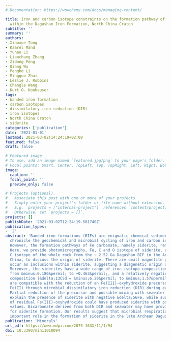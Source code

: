 ```yaml
---
# Documentation: https://wowchemy.com/docs/managing-content/

title: Iron and carbon isotope constraints on the formation pathway of iron-rich carbonates
  within the Dagushan Iron Formation, North China Craton
subtitle: ''
summary: ''
authors:
- Xiaoxue Tong
- Kaarel Mänd
- Yuhao Li
- Lianchang Zhang
- Zidong Peng
- Qiang Wu
- Pengbo Li
- Mingguo Zhai
- Leslie J. Robbins
- Changle Wang
- Kurt O. Konhauser
tags:
- banded iron formation
- carbon isotopes
- dissimilatory iron reduction (DIR)
- iron isotopes
- North China Craton
- siderite
categories: ['publication']
date: '2021-01-01'
lastmod: 2021-03-02T14:24:19+02:00
featured: false
draft: false

# Featured image
# To use, add an image named `featured.jpg/png` to your page's folder.
# Focal points: Smart, Center, TopLeft, Top, TopRight, Left, Right, BottomLeft, Bottom, BottomRight.
image:
  caption: ''
  focal_point: ''
  preview_only: false

# Projects (optional).
#   Associate this post with one or more of your projects.
#   Simply enter your project's folder or file name without extension.
#   E.g. `projects = ["internal-project"]` references `content/project/deep-learning/index.md`.
#   Otherwise, set `projects = []`.
projects: []
publishDate: '2021-03-02T12:24:19.581740Z'
publication_types:
- '2'
abstract: 'Banded iron formations (BIFs) are enigmatic chemical sedimentary rocks that
  chronicle the geochemical and microbial cycling of iron and carbon in the Precambrian.
  However, the formation pathways of Fe carbonate, namely siderite, remain disputed.
  Here, we provide photomicrographs, Fe, C and O isotope of siderite, and organic
  C isotope of the whole rock from the ~ 2.52 Ga Dagushan BIF in the Anshan area,
  China, to discuss the origin of siderite. There are small magnetite grains that
  occur as inclusions within siderite, suggesting a diagenetic origin of the siderite.
  Moreover, the siderites have a wide range of iron isotope compositions (&delta;56FeSd)
  from &minus;0.180&permil; to +0.463&permil;, and a relatively negative C isotope
  composition (&delta;13CSd = &minus;6.20&permil; to &minus;1.57&permil;). These results
  are compatible with the reduction of an Fe(III)-oxyhydroxide precursor to dissolved
  Fe(II) through microbial dissimilatory iron reduction (DIR) during early diagenesis.
  Partial reduction of the precursor and possible mixing with seawater Fe(II) could
  explain the presence of siderite with negative &delta;56Fe, while sustained reaction
  of residual Fe(III)-oxyhydroxide could have produced siderite with positive &delta;56Fe
  values. Bicarbonate derived from both DIR and seawater may have provided a C source
  for siderite formation. Our results suggest that microbial respiration played an
  important role in the formation of siderite in the late Archean Dagushan BIF.'
publication: 'Minerals'
url_pdf: https://www.mdpi.com/2075-163X/11/1/94
doi: 10.3390/min11010094
---
```

